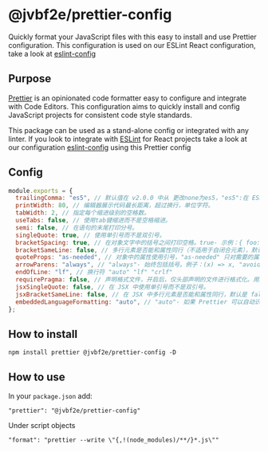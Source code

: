 # @jvbf2e/prettier-config

Quickly format your JavaScript files with this easy to install and use Prettier configuration. This configuration is used on our ESLint React configuration, take a look at [eslint-config](https://github.com/jvbf2e/eslint-config)

## Purpose

[Prettier](https://prettier.io/) is an opinionated code formatter easy to configure and integrate with Code Editors. This configuration aims to quickly install and config JavaScript projects for consistent code style standards.

This package can be used as a stand-alone config or integrated with any linter. If you look to integrate with [ESLint](https://eslint.org/) for React projects take a look at our configuration [eslint-config](https://github.com/jvbf2e/eslint-config) using this Prettier config


## Config

```javascript
module.exports = {
  trailingComma: "es5", // 默认值在 v2.0.0 中从 更改none为es5，"es5":在 ES5 中有效的尾随逗号（对象、数组等）"none"- 没有尾随逗号。"all"- 尽可能使用尾随逗号
  printWidth: 80, // 编辑器展示代码最长距离，超过换行，单位字符。
  tabWidth: 2, // 指定每个缩进级别的空格数。
  useTabs: false, // 使用tab键缩进而不是空格缩进。
  semi: false, // 在语句的末尾打印分号。
  singleQuote: true, // 使用单引号而不是双引号。
  bracketSpacing: true, // 在对象文字中的括号之间打印空格。true- 示例：{ foo: bar }。false- 示例：{foo: bar}。
  bracketSameLine: false, // 多行元素是否能和属性同行（不适用于自闭合元素），默认是 false
  quoteProps: "as-needed", // 对象中的属性使用引号，"as-needed" 只对需要的属性加引号，"consistent" 同一对象中属性引号保持统一，有福同享，有难同当，"preserve" 强制使用引号。默认为 as-needed
  arrowParens: "always", // "always"- 始终包括括号。例子：(x) => x, "avoid"- 尽可能省略括号。例子：x => x
  endOfLine: "lf", // 换行符 "auto" "lf" "crlf"
  requirePragma: false, // 声明格式文件，开启后，仅头部声明的文件进行格式化。用来过度之前没有使用格式化的文件。
  jsxSingleQuote: false, // 在 JSX 中使用单引号而不是双引号。
  jsxBracketSameLine: false, // 在 JSX 中多行元素是否能和属性同行，默认是 false
  embeddedLanguageFormatting: "auto", // "auto"- 如果 Prettier 可以自动识别嵌入代码，请格式化它。"off"- 永远不要自动格式化嵌入代码。
};
```

## How to install

```
npm install prettier @jvbf2e/prettier-config -D
```

## How to use

In your `package.json` add:

```
"prettier": "@jvbf2e/prettier-config"
```

Under script objects

```
"format": "prettier --write \"{,!(node_modules)/**/}*.js\""
```
